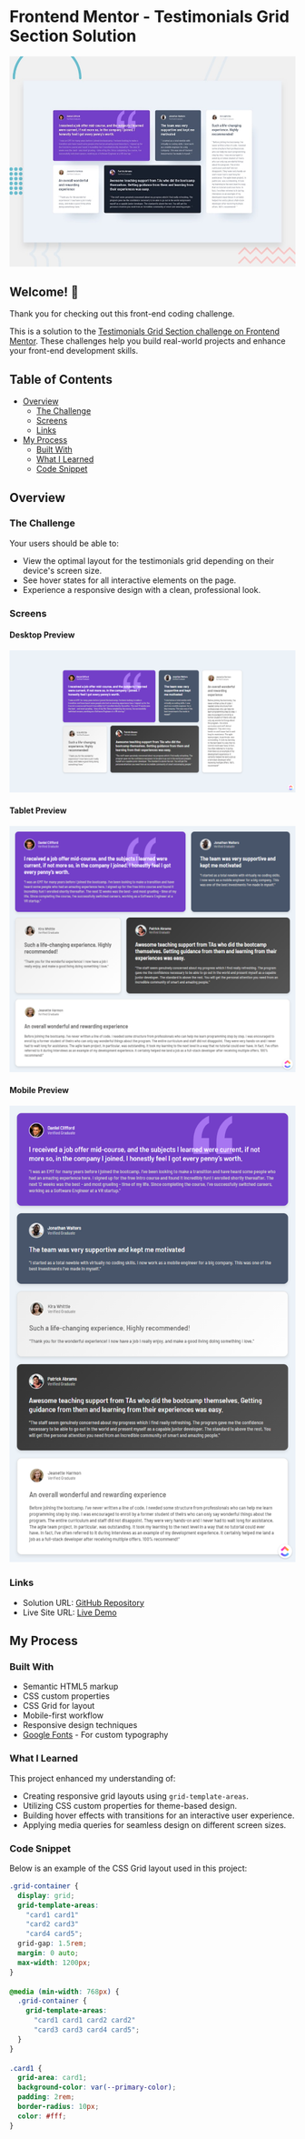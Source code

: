 # Frontend Mentor - Testimonials Grid Section Solution

![Design preview for the Testimonials Grid Section coding challenge](./design/desktop-preview.jpg)

## Welcome! 👋

Thank you for checking out this front-end coding challenge.

This is a solution to the [Testimonials Grid Section challenge on Frontend Mentor](https://www.frontendmentor.io/challenges/testimonials-grid-section-Nnw6J7Un7 ). These challenges help you build real-world projects and enhance your front-end development skills.

## Table of Contents

- [Overview](#overview)
  - [The Challenge](#the-challenge)
  - [Screens](#screens)
  - [Links](#links)
- [My Process](#my-process)
  - [Built With](#built-with)
  - [What I Learned](#what-i-learned)
  - [Code Snippet](#code-snippet)

## Overview

### The Challenge

Your users should be able to:

- View the optimal layout for the testimonials grid depending on their device's screen size.
- See hover states for all interactive elements on the page.
- Experience a responsive design with a clean, professional look.

### Screens

#### Desktop Preview
  <img src="./assets/images/desktop-preview.png" alt="Desktop Preview" />

#### Tablet Preview
  <img src="./assets/images/tablet-preview.png" alt="Tablet Preview" />

#### Mobile Preview
  <img src="./assets/images/mobile-preview.png" alt="Mobile Preview" />

### Links

- Solution URL: [GitHub Repository](https://github.com/harisdev-netizen/testimonials-grid-section)
- Live Site URL: [Live Demo](https://testimonials-grid-sec.netlify.app/)

## My Process

### Built With

- Semantic HTML5 markup
- CSS custom properties
- CSS Grid for layout
- Mobile-first workflow
- Responsive design techniques
- [Google Fonts](https://fonts.google.com/) - For custom typography

### What I Learned

This project enhanced my understanding of:

- Creating responsive grid layouts using `grid-template-areas`.
- Utilizing CSS custom properties for theme-based design.
- Building hover effects with transitions for an interactive user experience.
- Applying media queries for seamless design on different screen sizes.

### Code Snippet

Below is an example of the CSS Grid layout used in this project:

```css
.grid-container {
  display: grid;
  grid-template-areas:
    "card1 card1"
    "card2 card3"
    "card4 card5";
  grid-gap: 1.5rem;
  margin: 0 auto;
  max-width: 1200px;
}

@media (min-width: 768px) {
  .grid-container {
    grid-template-areas:
      "card1 card1 card2 card2"
      "card3 card3 card4 card5";
  }
}

.card1 {
  grid-area: card1;
  background-color: var(--primary-color);
  padding: 2rem;
  border-radius: 10px;
  color: #fff;
}
